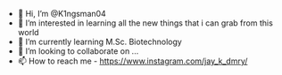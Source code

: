 - 👋 Hi, I’m @K1ngsman04
- 👀 I’m interested in learning all the new things that i can grab from this world
- 🌱 I’m currently learning M.Sc. Biotechnology
- 💞️ I’m looking to collaborate on ...
- 📫 How to reach me - https://www.instagram.com/jay_k_dmry/

<!---
K1ngsman04/K1ngsman04 is a ✨ special ✨ repository because its `README.md` (this file) appears on your GitHub profile.
You can click the Preview link to take a look at your changes.
--->
